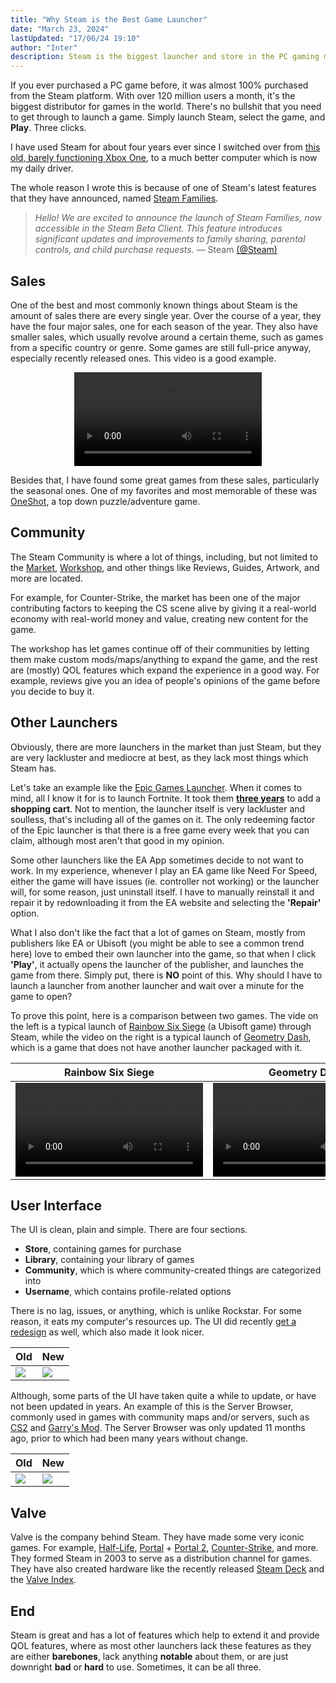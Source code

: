 ```yaml
---
title: "Why Steam is the Best Game Launcher"
date: "March 23, 2024"
lastUpdated: "17/06/24 19:10"
author: "Inter"
description: Steam is the biggest launcher and store in the PC gaming market. This is why.
---
```


If you ever purchased a PC game before, it was almost 100% purchased from the Steam platform. With over 120 million users a month, it's the biggest distributor for games in the world. There's no bullshit that you need to get through to launch a game. Simply launch Steam, select the game, and **Play**. Three clicks.

I have used Steam for about four years ever since I switched over from [this old, barely functioning Xbox One](/images/forza-horizon-3/xbox-one-s.png), to a much better computer which is now my daily driver.

The whole reason I wrote this is because of one of Steam's latest features that they have announced, named [Steam Families](https://store.steampowered.com/news/app/593110/view/4149575031735702628).

> *Hello! We are excited to announce the launch of Steam Families, now accessible in the Steam Beta Client. This feature introduces significant updates and improvements to family sharing, parental controls, and child purchase requests.*
> &mdash; Steam [(@Steam)](https://twitter.com/Steam/status/1769797470673076564)

## Sales

One of the best and most commonly known things about Steam is the amount of sales there are every single year. Over the course of a year, they have the four major sales, one for each season of the year. They also have smaller sales, which usually revolve around a certain theme, such as games from a specific country or genre. Some games are still full-price anyway, especially recently released ones. This video is a good example.

<div align="center">
  <video src="https://us-east-1.tixte.net/uploads/files.iinter.me/buying-fh5.mp4" controls></video>
</div>

Besides that, I have found some great games from these sales, particularly the seasonal ones. One of my favorites and most memorable of these was [OneShot](https://store.steampowered.com/app/420530/OneShot/), a top down puzzle/adventure game.

## Community

The Steam Community is where a lot of things, including, but not limited to the [Market](https://steamcommunity.com/market/), [Workshop](https://steamcommunity.com/workshop/), and other things like Reviews, Guides, Artwork, and more are located.

For example, for Counter-Strike, the market has been one of the major contributing factors to keeping the CS scene alive by giving it a real-world economy with real-world money and value, creating new content for the game. 

The workshop has let games continue off of their communities by letting them make custom mods/maps/anything to expand the game, and the rest are (mostly) QOL features which expand the experience in a good way. For example, reviews give you an idea of people's opinions of the game before you decide to buy it.

## Other Launchers

Obviously, there are more launchers in the market than just Steam, but they are very lackluster and mediocre at best, as they lack most things which Steam has.

Let's take an example like the [Epic Games Launcher](https://store.epicgames.com/en-US/). When it comes to mind, all I know it for is to launch Fortnite. It took them [**three years**](https://store.epicgames.com/en-US/news/introducing-the-epic-games-store-shopping-cart) to add a **shopping cart**. Not to mention, the launcher itself is very lackluster and soulless, that's including all of the games on it. The only redeeming factor of the Epic launcher is that there is a free game every week that you can claim, although most aren't that good in my opinion.

Some other launchers like the EA App sometimes decide to not want to work. In my experience, whenever I play an EA game like Need For Speed, either the game will have issues (ie. controller not working) or the launcher will, for some reason, just uninstall itself. I have to manually reinstall it and repair it by redownloading it from the EA website and selecting the **'Repair'** option.

What I also don't like the fact that a lot of games on Steam, mostly from publishers like EA or Ubisoft (you might be able to see a common trend here) love to embed their own launcher into the game, so that when I click **'Play'**, it actually opens the launcher of the publisher, and launches the game from there. Simply put, there is **NO** point of this. Why should I have to launch a launcher from another launcher and wait over a minute for the game to open?

To prove this point, here is a comparison between two games. The vide on the left is a typical launch of [Rainbow Six Siege](https://store.steampowered.com/app/359550/Tom_Clancys_Rainbow_Six_Siege/) (a Ubisoft game) through Steam, while the video on the right is a typical launch of [Geometry Dash](https://store.steampowered.com/app/322170/Geometry_Dash/), which is a game that does not have another launcher packaged with it.

| Rainbow Six Siege | Geometry Dash |
| ------ | ------- |
| <video src="https://us-east-1.tixte.net/uploads/files.iinter.me/siege.mp4" controls></video> | <video src="https://us-east-1.tixte.net/uploads/files.iinter.me/geometry-dash-launch-time.mp4" controls></video> |

## User Interface

The UI is clean, plain and simple. There are four sections.

* **Store**, containing games for purchase
* **Library**, containing your library of games
* **Community**, which is where community-created things are categorized into
* **Username**, which contains profile-related options

There is no lag, issues, or anything, which is unlike Rockstar. For some reason, it eats my computer's resources up. The UI did recently [get a redesign](https://steamcommunity.com/games/593110/announcements/detail/3686801719529689368) as well, which also made it look nicer.

| Old | New |
| ------ | ------- |
| <img src="/images/steam/old-ui.png"> | <img src="/images/steam/new-ui.png">

Although, some parts of the UI have taken quite a while to update, or have not been updated in years. An example of this is the Server Browser, commonly used in games with community maps and/or servers, such as [CS2](https://store.steampowered.com/app/730/CounterStrike_2/) and [Garry's Mod](https://store.steampowered.com/app/4000/Garrys_Mod/). The Server Browser was only updated 11 months ago, prior to which had been many years without change.

| Old | New |
| ------ | ------- |
| <img src="/images/steam/old-server-browser-ui.png"> | <img src="/images/steam/new-server-browser-ui.png">

## Valve

Valve is the company behind Steam. They have made some very iconic games. For example, [Half-Life](https://store.steampowered.com/app/70/HalfLife/), [Portal](https://store.steampowered.com/app/400/Portal/) + [Portal 2](https://store.steampowered.com/app/620/Portal_2/), [Counter-Strike](https://store.steampowered.com/app/730/CounterStrike_2/), and more. They formed Steam in 2003 to serve as a distribution channel for games. They have also created hardware like the recently released [Steam Deck](https://store.steampowered.com/steamdeck/) and the [Valve Index](https://store.steampowered.com/valveindex).

## End

Steam is great and has a lot of features which help to extend it and provide QOL features, where as most other launchers lack these features as they are either **barebones**, lack anything **notable** about them, or are just downright **bad** or **hard** to use. Sometimes, it can be all three.